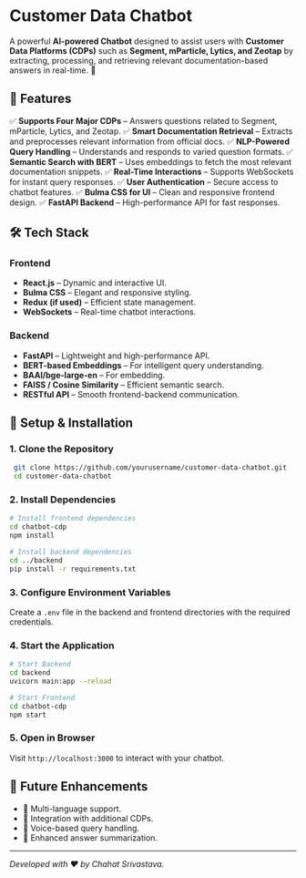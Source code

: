 # Customer Data Chatbot

A powerful **AI-powered Chatbot** designed to assist users with **Customer Data Platforms (CDPs)** such as **Segment, mParticle, Lytics, and Zeotap** by extracting, processing, and retrieving relevant documentation-based answers in real-time. 🚀

## 🌟 Features

✅ **Supports Four Major CDPs** – Answers questions related to Segment, mParticle, Lytics, and Zeotap.
✅ **Smart Documentation Retrieval** – Extracts and preprocesses relevant information from official docs.
✅ **NLP-Powered Query Handling** – Understands and responds to varied question formats.
✅ **Semantic Search with BERT** – Uses embeddings to fetch the most relevant documentation snippets.
✅ **Real-Time Interactions** – Supports WebSockets for instant query responses.
✅ **User Authentication** – Secure access to chatbot features.
✅ **Bulma CSS for UI** – Clean and responsive frontend design.
✅ **FastAPI Backend** – High-performance API for fast responses.

## 🛠️ Tech Stack

### **Frontend**
- **React.js** – Dynamic and interactive UI.
- **Bulma CSS** – Elegant and responsive styling.
- **Redux (if used)** – Efficient state management.
- **WebSockets** – Real-time chatbot interactions.

### **Backend**
- **FastAPI** – Lightweight and high-performance API.
- **BERT-based Embeddings** – For intelligent query understanding.
- **BAAI/bge-large-en** – For embedding.
- **FAISS / Cosine Similarity** – Efficient semantic search.
- **RESTful API** – Smooth frontend-backend communication.

## 🚀 Setup & Installation

### **1. Clone the Repository**
```sh
 git clone https://github.com/yourusername/customer-data-chatbot.git
 cd customer-data-chatbot
```

### **2. Install Dependencies**
```sh
# Install frontend dependencies
cd chatbot-cdp
npm install

# Install backend dependencies
cd ../backend
pip install -r requirements.txt
```

### **3. Configure Environment Variables**
Create a `.env` file in the backend and frontend directories with the required credentials.

### **4. Start the Application**
```sh
# Start Backend
cd backend
uvicorn main:app --reload

# Start Frontend
cd chatbot-cdp
npm start
```

### **5. Open in Browser**
Visit `http://localhost:3000` to interact with your chatbot.

## 📌 Future Enhancements
- 🔹 Multi-language support.
- 🔹 Integration with additional CDPs.
- 🔹 Voice-based query handling.
- 🔹 Enhanced answer summarization.

---
_Developed with ❤️ by Chahat Srivastava._

